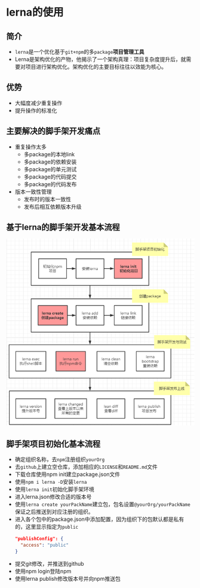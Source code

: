 # lerna的使用

## 简介
- `lerna`是一个优化基于`git+npm`的多`package`**项目管理工具**
- Lerna是架构优化的产物，他揭示了一个架构真理：项目复杂度提升后，就需要对项目进行架构优化。架构优化的主要目标往往以效能为核心。

## 优势
- 大幅度减少重复操作
- 提升操作的标准化

## 主要解决的脚手架开发痛点
- 重复操作太多
  - 多package的本地link
  - 多package的依赖安装
  - 多package的单元测试
  - 多package的代码提交
  - 多package的代码发布
- 版本一致性管理
  - 发布时的版本一致性
  - 发布后相互依赖版本升级

## 基于lerna的脚手架开发基本流程
![](../../images/edityj-03.png)

## 脚手架项目初始化基本流程
- 确定组织名称，去`npm`注册组织`yourOrg`
- 去`github`上建立空仓库，添加相应的`LICENSE`和`README.md`文件
- 下载仓库使用npm init建立package.json文件
- 使用`npm i lerna -D`安装`lerna`
- 使用`lerna init`初始化脚手架环境
- 进入lerna.json修改合适的版本号
- 使用`lerna create yourPackName`建立包，包名设置`@yourOrg/yourPackName`保证之后推送到对应注册的组织。
- 进入各个包中的package.json中添加配置，因为组织下的包默认都是私有的，这里显示指定为`public`
  ```json
  "publishConfig": {
    "access": "public"
  }
  ```
- 提交git修改，并推送到github
- 使用npm login登陆npm
- 使用lerna publish修改版本号并向npm推送包